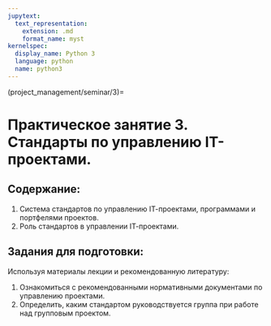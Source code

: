 ```yaml
---
jupytext:
  text_representation:
    extension: .md
    format_name: myst
kernelspec:
  display_name: Python 3
  language: python
  name: python3
---
```


(project_management/seminar/3)=
# Практическое занятие 3. Стандарты по управлению IТ-проектами.

## Содержание:
1. Система стандартов по управлению IТ-проектами, программами и портфелями проектов.
2. Роль стандартов в управлении IТ-проектами.

## Задания для подготовки:
Используя материалы лекции и рекомендованную литературу:
1. Ознакомиться с рекомендованными нормативными документами по управлению проектами.
2. Определить, каким стандартом руководствуется группа при работе над групповым проектом.
